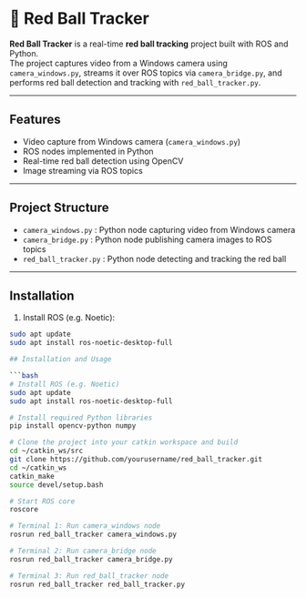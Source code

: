 # 🎯 Red Ball Tracker

**Red Ball Tracker** is a real-time **red ball tracking** project built with ROS and Python.  
The project captures video from a Windows camera using `camera_windows.py`, streams it over ROS topics via `camera_bridge.py`, and performs red ball detection and tracking with `red_ball_tracker.py`.

---

## Features
- Video capture from Windows camera (`camera_windows.py`)  
- ROS nodes implemented in Python  
- Real-time red ball detection using OpenCV  
- Image streaming via ROS topics  

---

## Project Structure
- `camera_windows.py` : Python node capturing video from Windows camera  
- `camera_bridge.py` : Python node publishing camera images to ROS topics  
- `red_ball_tracker.py` : Python node detecting and tracking the red ball  

---

## Installation

1. Install ROS (e.g. Noetic):  
```bash
sudo apt update
sudo apt install ros-noetic-desktop-full

## Installation and Usage

```bash
# Install ROS (e.g. Noetic)
sudo apt update
sudo apt install ros-noetic-desktop-full

# Install required Python libraries
pip install opencv-python numpy

# Clone the project into your catkin workspace and build
cd ~/catkin_ws/src
git clone https://github.com/yourusername/red_ball_tracker.git
cd ~/catkin_ws
catkin_make
source devel/setup.bash

# Start ROS core
roscore

# Terminal 1: Run camera_windows node
rosrun red_ball_tracker camera_windows.py

# Terminal 2: Run camera_bridge node
rosrun red_ball_tracker camera_bridge.py

# Terminal 3: Run red_ball_tracker node
rosrun red_ball_tracker red_ball_tracker.py
